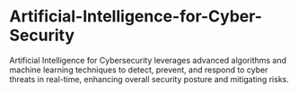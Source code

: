 # Artificial-Intelligence-for-Cyber-Security
 Artificial Intelligence for Cybersecurity leverages advanced algorithms and machine learning techniques to detect, prevent, and respond to cyber threats in real-time, enhancing overall security posture and mitigating risks.
